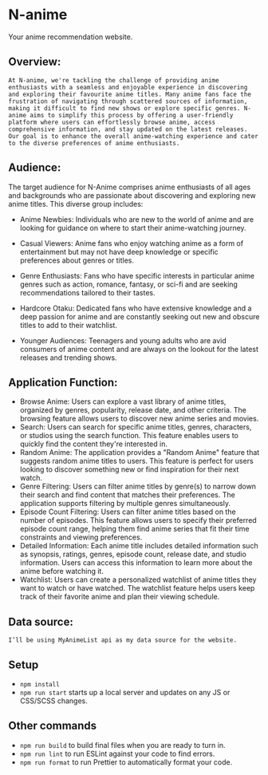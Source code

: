 # N-anime
Your anime recommendation website.
## Overview:
	At N-anime, we're tackling the challenge of providing anime enthusiasts with a seamless and enjoyable experience in discovering and exploring their favourite anime titles. Many anime fans face the frustration of navigating through scattered sources of information, making it difficult to find new shows or explore specific genres. N-anime aims to simplify this process by offering a user-friendly platform where users can effortlessly browse anime, access comprehensive information, and stay updated on the latest releases. Our goal is to enhance the overall anime-watching experience and cater to the diverse preferences of anime enthusiasts.

## Audience:
The target audience for N-Anime comprises anime enthusiasts of all ages and backgrounds who are passionate about discovering and exploring new anime titles. This diverse group includes:

-	Anime Newbies: Individuals who are new to the world of anime and are looking for guidance on where to start their anime-watching journey.

-	Casual Viewers: Anime fans who enjoy watching anime as a form of entertainment but may not have deep knowledge or specific preferences about genres or titles.

-	Genre Enthusiasts: Fans who have specific interests in particular anime genres such as action, romance, fantasy, or sci-fi and are seeking recommendations tailored to their tastes.

-	Hardcore Otaku: Dedicated fans who have extensive knowledge and a deep passion for anime and are constantly seeking out new and obscure titles to add to their watchlist.

-	Younger Audiences: Teenagers and young adults who are avid consumers of anime content and are always on the lookout for the latest releases and trending shows.


## Application Function:
-	Browse Anime: Users can explore a vast library of anime titles, organized by genres, popularity, release date, and other criteria. The browsing feature allows users to discover new anime series and movies.
-	Search: Users can search for specific anime titles, genres, characters, or studios using the search function. This feature enables users to quickly find the content they're interested in.
-	Random Anime: The application provides a "Random Anime" feature that suggests random anime titles to users. This feature is perfect for users looking to discover something new or find inspiration for their next watch.
-	Genre Filtering: Users can filter anime titles by genre(s) to narrow down their search and find content that matches their preferences. The application supports filtering by multiple genres simultaneously.
-	Episode Count Filtering: Users can filter anime titles based on the number of episodes. This feature allows users to specify their preferred episode count range, helping them find anime series that fit their time constraints and viewing preferences.
-	Detailed Information: Each anime title includes detailed information such as synopsis, ratings, genres, episode count, release date, and studio information. Users can access this information to learn more about the anime before watching it.
-	Watchlist: Users can create a personalized watchlist of anime titles they want to watch or have watched. The watchlist feature helps users keep track of their favorite anime and plan their viewing schedule.

## Data source:
	I’ll be using MyAnimeList api as my data source for the website.

## Setup

- `npm install`
- `npm run start` starts up a local server and updates on any JS or CSS/SCSS changes.

## Other commands

- `npm run build` to build final files when you are ready to turn in.
- `npm run lint` to run ESLint against your code to find errors.
- `npm run format` to run Prettier to automatically format your code.

